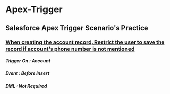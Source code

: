 # Apex-Trigger
## Salesforce Apex Trigger Scenario's Practice

### [When creating the account record, Restrict the user to save the record if account's phone number is not mentioned]()

##### Trigger On  : Account
##### Event       : Before Insert
##### DML         : Not Required
